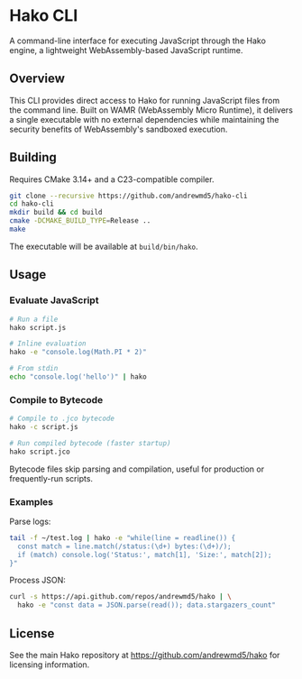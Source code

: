 # Hako CLI

A command-line interface for executing JavaScript through the Hako engine, a lightweight WebAssembly-based JavaScript runtime.

## Overview

This CLI provides direct access to Hako for running JavaScript files from the command line. Built on WAMR (WebAssembly Micro Runtime), it delivers a single executable with no external dependencies while maintaining the security benefits of WebAssembly's sandboxed execution.

## Building

Requires CMake 3.14+ and a C23-compatible compiler.

```bash
git clone --recursive https://github.com/andrewmd5/hako-cli
cd hako-cli
mkdir build && cd build
cmake -DCMAKE_BUILD_TYPE=Release ..
make
```

The executable will be available at `build/bin/hako`.

## Usage

### Evaluate JavaScript
```bash
# Run a file
hako script.js

# Inline evaluation
hako -e "console.log(Math.PI * 2)"

# From stdin
echo "console.log('hello')" | hako
```

### Compile to Bytecode
```bash
# Compile to .jco bytecode
hako -c script.js

# Run compiled bytecode (faster startup)
hako script.jco
```

Bytecode files skip parsing and compilation, useful for production or frequently-run scripts.

### Examples

Parse logs:
```bash
tail -f ~/test.log | hako -e "while(line = readline()) {
  const match = line.match(/status:(\d+) bytes:(\d+)/);
  if (match) console.log('Status:', match[1], 'Size:', match[2]);
}"
```

Process JSON:
```bash
curl -s https://api.github.com/repos/andrewmd5/hako | \
  hako -e "const data = JSON.parse(read()); data.stargazers_count"
```

## License

See the main Hako repository at https://github.com/andrewmd5/hako for licensing information.
